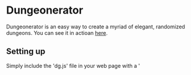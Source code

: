 # Dungeonerator
Dungeonerator is an easy way to create a myriad of elegant, randomized dungeons. You can see it in actioan [here](http://samchristopherlee.com/dungeonerator/).
## Setting up
Simply include the 'dg.js' file in your web page with a '<script>' tag. To generate a dungeon, use the function 'dg.gen()'.
## Parameters
The function 'dg.gen()' needs at least two arguments, the 'number of rooms' and 'size of rooms'. 
